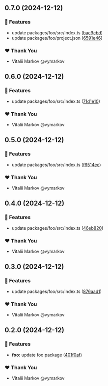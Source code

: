 ## 0.7.0 (2024-12-12)

### 🚀 Features

- update packages/foo/src/index.ts ([bac9cbd](https://github.com/lazy-orange/nx-workspace-v20/commit/bac9cbd))
- update packages/foo/project.json ([6591e46](https://github.com/lazy-orange/nx-workspace-v20/commit/6591e46))

### ❤️ Thank You

- Vitalii Markov @vymarkov

## 0.6.0 (2024-12-12)

### 🚀 Features

- update packages/foo/src/index.ts ([71d1e10](https://github.com/lazy-orange/nx-workspace-v20/commit/71d1e10))

### ❤️ Thank You

- Vitalii Markov @vymarkov

## 0.5.0 (2024-12-12)

### 🚀 Features

- update packages/foo/src/index.ts ([f6514ec](https://github.com/lazy-orange/nx-workspace-v20/commit/f6514ec))

### ❤️ Thank You

- Vitalii Markov @vymarkov

## 0.4.0 (2024-12-12)

### 🚀 Features

- update packages/foo/src/index.ts ([46eb820](https://github.com/lazy-orange/nx-workspace-v20/commit/46eb820))

### ❤️ Thank You

- Vitalii Markov @vymarkov

## 0.3.0 (2024-12-12)

### 🚀 Features

- update packages/foo/src/index.ts ([876aad1](https://github.com/lazy-orange/nx-workspace-v20/commit/876aad1))

### ❤️ Thank You

- Vitalii Markov @vymarkov

## 0.2.0 (2024-12-12)

### 🚀 Features

- **foo:** update foo package ([401f0af](https://github.com/lazy-orange/nx-workspace-v20/commit/401f0af))

### ❤️ Thank You

- Vitalii Markov @vymarkov